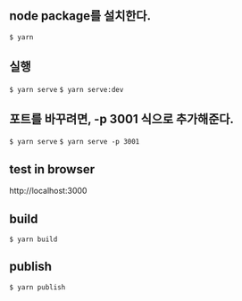 ## node package를 설치한다.
```$ yarn```

## 실행
```$ yarn serve```
```$ yarn serve:dev```

## 포트를 바꾸려면, -p 3001 식으로 추가해준다.
```$ yarn serve```
```$ yarn serve -p 3001```

## test in browser
http://localhost:3000

## build
```$ yarn build```
## publish
```$ yarn publish```